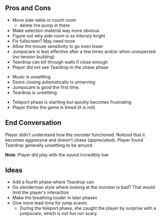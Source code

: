 ## Pros and Cons

- Move side-table in couch room
    - delete tire pump in there
- Make selection material way more obvious
- Figure out why side room is so intensly bright
- Fix fullscreen? May need more
- Allow the mouse sensitivity to go even lower
- Jumpscare is less effective after a few times and/or when unexpected (no tension building)
- Teardrop can kill through walls if close enough
- Player did not see Teardrop in the chase phase

+ Music is unsettling
+ Doors closing automatically is unnerving
+ Jumpscare is good the first time.
+ Teardrop is unsettling


* Teleport phase is startling but quickly becomes frustrating
* Player thinks the game is timed (it is not)


## End Conversation

Player didn't understand how the monster functioned. Noticed that it becomes aggressive and doesn't chase (appreciated). Player found Teardrop generally unsettling to be around.

**Note**: Player did play with the sound incredibly low


## Ideas

* Add a fourth phase where Teardrop can
* Go slenderman style where looking at the monster is bad? That would limit the player's interaction
* Make the breathing louder in later phases
* Give more lead-time for jump scares
    - During the teleport phase, she caught the player by surprise with a jumpscare, which is not fun nor scary.
